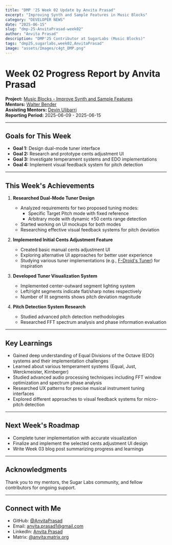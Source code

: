 ```yaml
---
title: "DMP '25 Week 02 Update by Anvita Prasad"
excerpt: "Improving Synth and Sample Features in Music Blocks"
category: "DEVELOPER NEWS"
date: "2025-06-15"
slug: "dmp-25-AnvitaPrasad-week02"
author: "Anvita Prasad"
description: "DMP'25 Contributor at SugarLabs (Music Blocks)"
tags: "dmp25,sugarlabs,week02,AnvitaPrasad"
image: "assets/Images/c4gt_DMP.png"
---
```


# Week 02 Progress Report by Anvita Prasad

**Project:** [Music Blocks - Improve Synth and Sample Features](https://github.com/sugarlabs/musicblocks/issues/4539)  
**Mentors:** [Walter Bender](https://github.com/walterbender)  
**Assisting Mentors:** [Devin Ulibarri](https://github.com/pikurasa)  
**Reporting Period:** 2025-06-09 - 2025-06-15  

---

## Goals for This Week
- **Goal 1:** Design dual-mode tuner interface
- **Goal 2:** Research and prototype cents adjustment UI
- **Goal 3:** Investigate temperament systems and EDO implementations
- **Goal 4:** Implement visual feedback system for pitch detection

---

## This Week's Achievements
1. **Researched Dual-Mode Tuner Design**
   - Analyzed requirements for two proposed tuning modes:
     - Specific Target Pitch mode with fixed reference
     - Arbitrary mode with dynamic ±50 cents range detection
   - Started working on UI mockups for both modes
   - Researching effective visual feedback systems for pitch deviation

2. **Implemented Initial Cents Adjustment Feature**
   - Created basic manual cents adjustment UI
   - Exploring alternative UI approaches for better user experience
   - Studying various tuner implementations (e.g., [F-Droid's Tuner](https://f-droid.org/en/packages/de.moekadu.tuner/)) for inspiration

3. **Developed Tuner Visualization System**
   - Implemented center-outward segment lighting system
   - Left/right segments indicate flat/sharp notes respectively
   - Number of lit segments shows pitch deviation magnitude

4. **Pitch Detection System Research**
   - Studied advanced pitch detection methodologies
   - Researched FFT spectrum analysis and phase information evaluation

---

## Key Learnings
- Gained deep understanding of Equal Divisions of the Octave (EDO) systems and their implementation challenges
- Learned about various temperament systems (Equal, Just, Werckmeister, Kirnberger)
- Studied advanced audio processing techniques including FFT window optimization and spectrum phase analysis
- Researched UX patterns for precise musical instrument tuning interfaces
- Explored different approaches to visual feedback systems for micro-pitch detection

---

## Next Week's Roadmap
- Complete tuner implementation with accurate visualization
- Finalize and implement the selected cents adjustment UI design
- Write Week 03 blog post summarizing progress and learnings

---

## Acknowledgments
Thank you to my mentors, the Sugar Labs community, and fellow contributors for ongoing support.

---

## Connect with Me
- GitHub: [@AnvitaPrasad](https://github.com/AnvitaPrasad)
- Email: [anvita.prasad1@gmail.com](mailto:anvita.prasad1@gmail.com)
- LinkedIn: [Anvita Prasad](https://www.linkedin.com/in/anvita-prasad)
- Matrix: [@anvita:matrix.org](https://matrix.to/#/@anvita:matrix.org) 